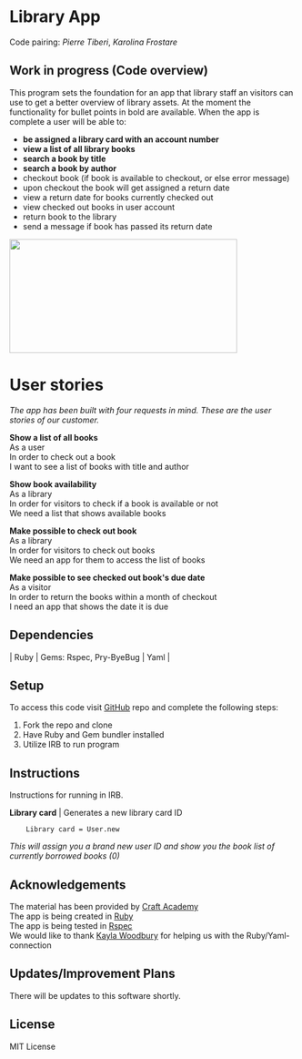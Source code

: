 # Library App
Code pairing: *Pierre Tiberi*, *Karolina Frostare*

## Work in progress (Code overview)
This program sets the foundation for an app that library staff an visitors can use to get a better overview of library assets. At the moment the functionality for bullet points in bold are available. When the app is complete a user will be able to:

* **be assigned a library card with an account number**
* **view a list of all library books**
* **search a book by title**
* **search a book by author**
* checkout book (if book is available to checkout, or else error message)
* upon checkout the book will get assigned a return date
* view a return date for books currently checked out
* view checked out books in user account
* return book to the library
* send a message if book has passed its return date

<img src="./Assets/library.jpg" width="400" height="200">

# User stories
*The app has been built with four requests in mind. These are the user stories of our customer.*

**Show a list of all books**<br>
As a user<br>
In order to check out a book<br>
I want to see a list of books with title and author

**Show book availability**<br>
As a library<br>
In order for visitors to check if a book is available or not<br>
We need a list that shows available books 

**Make possible to check out book**<br>
As a library<br>
In order for visitors to check out books<br>
We need an app for them to access the list of books

**Make possible to see checked out book's due date**<br>
As a visitor<br>
In order to return the books within a month of checkout<br>
I need an app that shows the date it is due

## Dependencies
| Ruby | Gems: Rspec, Pry-ByeBug | Yaml |

## Setup
To access this code visit [GitHub](https://github.com/kfrostare/library-challenge) repo and complete the following steps:

1. Fork the repo and clone
2. Have Ruby and Gem bundler installed
3. Utilize IRB to run program

## Instructions
Instructions for running in IRB.

**Library card** | Generates a new library card ID 

        Library card = User.new
*This will assign you a brand new user ID and show you the book list of currently borrowed books (0)*

## Acknowledgements
The material has been provided by [Craft Academy](learn.craftacademy.co) <br>
The app is being created in [Ruby](rubymonstas.org) <br>
The app is being tested in [Rspec](rspec.info) <br>
We would like to thank [Kayla Woodbury](https://github.com/kaylawoodbury) for helping us with the Ruby/Yaml- connection

## Updates/Improvement Plans
There will be updates to this software shortly.

## License
MIT License
